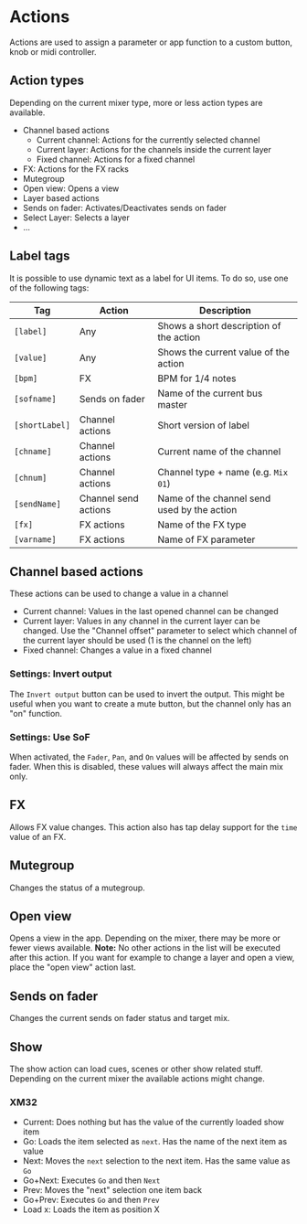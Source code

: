 # Actions

Actions are used to assign a parameter or app function to a custom button, knob or midi controller.

## Action types
Depending on the current mixer type, more or less action types are available.

- Channel based actions
  - Current channel: Actions for the currently selected channel
  - Current layer: Actions for the channels inside the current layer
  - Fixed channel: Actions for a fixed channel
- FX: Actions for the FX racks
- Mutegroup
- Open view: Opens a view
- Layer based actions
- Sends on fader: Activates/Deactivates sends on fader
- Select Layer: Selects a layer
- ...

## Label tags
It is possible to use dynamic text as a label for UI items.
To do so, use one of the following tags:

| Tag | Action | Description |
| -- | -- | -- |
| `[label]` | Any | Shows a short description of the action |
| `[value]` | Any | Shows the current value of the action |
| `[bpm]` | FX | BPM for 1/4 notes |
| `[sofname]` | Sends on fader | Name of the current bus master |
| `[shortLabel]` | Channel actions | Short version of label |
| `[chname]` | Channel actions | Current name of the channel |
| `[chnum]`  | Channel actions | Channel type + name (e.g. `Mix 01`) |
| `[sendName]` | Channel send actions | Name of the channel send used by the action |
| `[fx]` | FX actions | Name of the FX type |
| `[varname]` | FX actions | Name of FX parameter |

## Channel based actions
These actions can be used to change a value in a channel

- Current channel: Values in the last opened channel can be changed
- Current layer: Values in any channel in the current layer can be changed. Use the "Channel offset" parameter to select which channel of the current layer should be used (1 is the channel on the left)
- Fixed channel: Changes a value in a fixed channel


### Settings: Invert output
The `Invert output` button can be used to invert the output. This might be useful when you want to create a mute button, but the channel only has an "on" function.

### Settings: Use SoF
When activated, the `Fader`, `Pan`, and `On` values will be affected by sends on fader. When this is disabled, these values will always affect the main mix only.

## FX
Allows FX value changes. This action also has tap delay support for the `time` value of an FX.


## Mutegroup
Changes the status of a mutegroup.

## Open view
Opens a view in the app. Depending on the mixer, there may be more or fewer views available. 
**Note:** No other actions in the list will be executed after this action. If you want for example to change a layer and open a view, place the "open view" action last.

## Sends on fader
Changes the current sends on fader status and target mix.


## Show
The show action can load cues, scenes or other show related stuff.
Depending on the current mixer the available actions might change.

### XM32
- Current: Does nothing but has the value of the currently loaded show item
- Go: Loads the item selected as `next`. Has the name of the next item as value
- Next: Moves the `next` selection to the next item. Has the same value as `Go`
- Go+Next: Executes `Go` and then `Next`
- Prev: Moves the "next" selection one item back
- Go+Prev: Executes `Go` and then `Prev`
- Load x: Loads the item as position X
